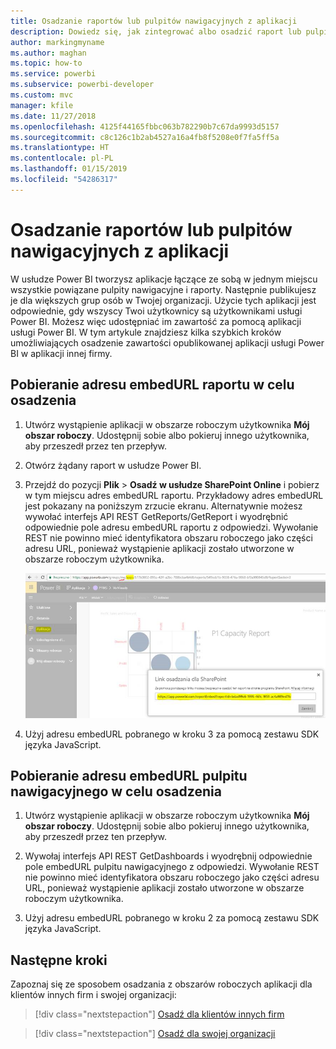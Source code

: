```yaml
---
title: Osadzanie raportów lub pulpitów nawigacyjnych z aplikacji
description: Dowiedz się, jak zintegrować albo osadzić raport lub pulpit nawigacyjny z aplikacji Power BI, a nie z obszaru roboczego aplikacji.
author: markingmyname
ms.author: maghan
ms.topic: how-to
ms.service: powerbi
ms.subservice: powerbi-developer
ms.custom: mvc
manager: kfile
ms.date: 11/27/2018
ms.openlocfilehash: 4125f44165fbbc063b782290b7c67da9993d5157
ms.sourcegitcommit: c8c126c1b2ab4527a16a4fb8f5208e0f7fa5ff5a
ms.translationtype: HT
ms.contentlocale: pl-PL
ms.lasthandoff: 01/15/2019
ms.locfileid: "54286317"
---
```

# <a name="embed-reports-or-dashboards-from-apps"></a>Osadzanie raportów lub pulpitów nawigacyjnych z aplikacji

W usłudze Power BI tworzysz aplikacje łączące ze sobą w jednym miejscu wszystkie powiązane pulpity nawigacyjne i raporty. Następnie publikujesz je dla większych grup osób w Twojej organizacji. Użycie tych aplikacji jest odpowiednie, gdy wszyscy Twoi użytkownicy są użytkownikami usługi Power BI. Możesz więc udostępniać im zawartość za pomocą aplikacji usługi Power BI. W tym artykule znajdziesz kilka szybkich kroków umożliwiających osadzenie zawartości opublikowanej aplikacji usługi Power BI w aplikacji innej firmy.

## <a name="grab-a-report-embedurl-for-embedding"></a>Pobieranie adresu embedURL raportu w celu osadzenia

1. Utwórz wystąpienie aplikacji w obszarze roboczym użytkownika **Mój obszar roboczy**. Udostępnij sobie albo pokieruj innego użytkownika, aby przeszedł przez ten przepływ.

2. Otwórz żądany raport w usłudze Power BI.

3. Przejdź do pozycji **Plik** > **Osadź w usłudze SharePoint Online** i pobierz w tym miejscu adres embedURL raportu. Przykładowy adres embedURL jest pokazany na poniższym zrzucie ekranu. Alternatywnie możesz wywołać interfejs API REST GetReports/GetReport i wyodrębnić odpowiednie pole adresu embedURL raportu z odpowiedzi. Wywołanie REST nie powinno mieć identyfikatora obszaru roboczego jako części adresu URL, ponieważ wystąpienie aplikacji zostało utworzone w obszarze roboczym użytkownika.

    ![Osadzanie z aplikacji](media/embed-from-apps/embed-from-app.png)

4. Użyj adresu embedURL pobranego w kroku 3 za pomocą zestawu SDK języka JavaScript.

## <a name="grab-a-dashboard-embedurl-for-embedding"></a>Pobieranie adresu embedURL pulpitu nawigacyjnego w celu osadzenia

1. Utwórz wystąpienie aplikacji w obszarze roboczym użytkownika **Mój obszar roboczy**. Udostępnij sobie albo pokieruj innego użytkownika, aby przeszedł przez ten przepływ.

2. Wywołaj interfejs API REST GetDashboards i wyodrębnij odpowiednie pole embedURL pulpitu nawigacyjnego z odpowiedzi. Wywołanie REST nie powinno mieć identyfikatora obszaru roboczego jako części adresu URL, ponieważ wystąpienie aplikacji zostało utworzone w obszarze roboczym użytkownika.

3. Użyj adresu embedURL pobranego w kroku 2 za pomocą zestawu SDK języka JavaScript.

## <a name="next-steps"></a>Następne kroki

Zapoznaj się ze sposobem osadzania z obszarów roboczych aplikacji dla klientów innych firm i swojej organizacji:

> [!div class="nextstepaction"]
>[Osadź dla klientów innych firm](embed-sample-for-customers.md)

> [!div class="nextstepaction"]
>[Osadź dla swojej organizacji](embed-sample-for-your-organization.md)
